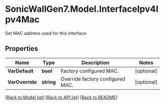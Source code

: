 # SonicWallGen7.Model.InterfaceIpv4Ipv4Mac
Set MAC address used for this interface.

## Properties

Name | Type | Description | Notes
------------ | ------------- | ------------- | -------------
**VarDefault** | **bool** | Factory configured MAC. | [optional] 
**VarOverride** | **string** | Override factory configured MAC. | [optional] 

[[Back to Model list]](../README.md#documentation-for-models) [[Back to API list]](../README.md#documentation-for-api-endpoints) [[Back to README]](../README.md)

